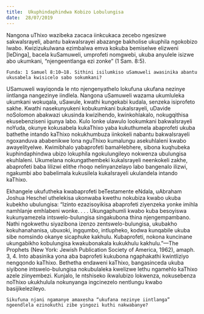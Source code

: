 ```yaml
---
title:  Ukuphindaphindwa Kobizo Lobulungisa
date:  28/07/2019
---
```


Nangona uThixo wazibeka zacaca iinkcukaca zecebo ngesizwe sakwaIsrayeli, abantu bakwaIsrayei abazange bakholise ukuphila ngokobizo lwabo. Kwizizukulwana ezimbalwa emva kokuba bemiselwe elizweni [leDinga], bacela kuSamuweli, umprofeti nomgwebi, ukuba anyulele isizwe abo ukumkani, “njengeentlanga ezi zonke” (1 Sam. 8:5).

`Funda: 1 Samuel 8:10–18. Sithini isilumkiso uSamuweli awasinika abantu ukusabela kwisicelo sabo sokumkani?`

USamuweli wayiqonda le nto njengenyathelo lokufuna ukufana nezinye iintlanga nangezinye iindlela. Nangona uSamuweli wazama ukumluleka ukumkani wokuqala, uSawule, kwathi kungekabi kudala, senzeka isiprofeto sakhe. Kwathi nasekunyukeni kobukumkani bukaIsrayeli, uDavide noSolomon abakwazi ukusinda kwizihendo, kwinkohlakalo, nokugqithisa ekusebenziseni igunya labo.  Kulo lonke ulawulo lookumkani bakwaIsrayeli noYuda, okunye kokusabela kukaThixo yaba kukuthumela abaprofeti ukuba bathethe intando kaThixo nokukhumbuza iinkokeli nabantu bakwaIsrayeli ngoxanduva ababenikwe lona nguThixo kumalungu asekuhlaleni kwabo awayelityelwe.  Kwimibhalo yabaprofeti bamaHebhere, sibona kuqhubeka kuphindaphindwa ubizo lokuphila ngokulungileyo nokwenza ubulungisa ekuhlaleni. Ukumelana nokungathembeki kukaIsrayeli neenkokeli zakhe, abaprofeti baba lilizwi elithe rhoqo nelinyanzelayo labo bangenalo ilizwi, ngakumbi abo babelimala kukusilela kukaIsrayeli ukulandela intando kaThixo.

Ekhangele ukufutheka kwabaprofeti beTestamente eNdala, uAbraham Joshua Heschel uthelekisa ukonwaba kwethu nokubiza kwabo ukuba kubekho ubulungisa: “Izinto ezazisoyikisa abaprofeti ziyenzeka yonke imihla namhlanje emhlabeni wonke. . . . Ukungaphumli kwabo kuba besoyiswa kukunyamezela intswelo-bulungisa singakubona thina njengempambano. Nathi ngokwethu siyazibona izenzo zentswelo-bulungisa, ukubakho kokuhanahanisa, ubuxoki, ingqumbo, intlupheko, kodwa kunqabile ukuba sibe nomsindo okanye sicaphuke kakhulu. Kubaprofeti, nokona kuncinane ukungabikho kobulungisa kwakubonakala kukukhulu kakhulu.”—The Prophets (New York: Jewish Publication Society of America, 1962), amaph. 3, 4.  Into abasinika yona aba baprofeti kukubona ngaphakathi  kwintliziyo nengqondo kaThixo. Bethetha endaweni kaThixo, bangasinceda ukuba siyibone intswelo-bulungisa nokubulaleka kwelizwe lethu ngamehlo kaThixo azele ziinyembezi. Kunjalo, le ntshiseko ikwalubizo lokwenza, nokusebenza noThixo ukukhulula nokunyanga ingcinezelo nentlungu kwabo basijikelezileyo.

`Sikufuna njani ngamanye amaxesha “ukufana nezinye iintlanga” ngeendlela ezinokuthi zibe yingozi kuthi nakwabanye?`
